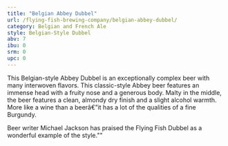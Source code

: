 ```yaml
---
title: "Belgian Abbey Dubbel"
url: /flying-fish-brewing-company/belgian-abbey-dubbel/
category: Belgian and French Ale
style: Belgian-Style Dubbel
abv: 7
ibu: 0
srm: 0
upc: 0
---
```

This Belgian-style Abbey Dubbel is an exceptionally complex beer with many interwoven flavors. This classic-style Abbey beer features an immense head with a fruity nose and a generous body. Malty in the middle, the beer features a clean, almondy dry finish and a slight alcohol warmth. More like a wine than a beerâ€”it has a lot of the qualities of a fine Burgundy.

Beer writer Michael Jackson has praised the Flying Fish Dubbel as a wonderful example of the style.""
